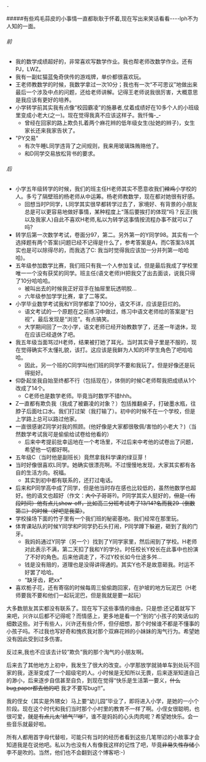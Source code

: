     - 

#####有些鸡毛蒜皮的小事情一直都耿耿于怀着,现在写出来笑话看看----lph不为人知的一面。

###### 前
- 我的数学成绩超好的，非常喜欢写数学作业。我也帮老师改数学作业。还有PJ，LWZ。
- 我有一副虹猫蓝兔奇侠传的游戏牌，单价都很喜欢玩。
- 王老师教数学的时候，我数学拿过一次10分；我也有一次“不可思议”地做出来最后一个涉及中点的问题，还给老师讲解。记得王老师说我很厉害，大概意思是我应该有更好的培养。
- 小学转学前其实我有点像“校园霸凌”的施暴者,仗着成绩好在10多个人的小班级里变成小老大(之一)。现在觉得我真不应该这样子。我忏悔-\_-
    - 曾经在回家的路上欺负扎着两个麻花辫的低年级女生(扯她的辫子)，女生家长还来我家告状了。
- "PY交易"
    - 有次午睡L同学违背了之间规则，我来用玻璃珠贿赂他了。
    - 和D同学交易放松背书的要求。

###### 后
- 小学五年级转学的时候，我们的班主任H老师其实不愿意收我们<s>辣鸡</s>小学校的人。多亏了隔壁班的杨老师从中运筹。杨老师教数学，现在都对她很有好感。
    - 回想当时P同学，L同学其实很早都转学过去了，家境好、有背景的小朋友总是可以更容易地做好事情，某种程度上“落后要挨打的体现”吗？反正(我以及我家人)自此不喜欢H老师,私以为转学这事情按流程办事不就可以了吗?
- 转学后第一次数学考试，卷面分97，第二。另外第一的Y同学98。其实有一个选择题有两个答案(问题已经不记得是什么了，参考答案是A，而C答案3/8其实也是可以除得尽的，而我选了C: 我当时觉得我应该加一分并列第一哈哈哈)。
- 五年级参加数学比赛，我们班只有我一个人参加复试，但是最后我成了学校里唯一一个没有获奖的同学。班主任(语文老师)H把我交了出去面谈，说我只得了10分哈哈哈。
    - 被叫出去的时候我正好双手在抽屉里玩透明胶...
    - 六年级参加学学比赛，拿了二等奖。
- 小学毕业数学考试我和Y同学都拿了100分，语文不详，应该是巨烂的。
    - 语文考试的一个原题在之前练习中做过，练习中语文老师给的答案是"扫视”，最后发现是“浏览”。有点搞笑。
    - 大学期间回了一次小学，语文老师已经开始教数学了，还差一年退休，现在应该已经退休了吧。
- 我五年级当面骂过H老师，结果被打她了耳光。当时其实骨子里是不服的，现在觉得确实不太懂礼貌，该打。这应该是我鲜为人知的坏学生角色了吧哈哈哈。
    - 因此，另一个班的C同学叫他们班的同学不要和我玩了。但是好像还是玩得挺好。
- 仰卧起坐我自始至终都不行（包括现在），体侧的时候C老师帮我把成绩从1个改成了14个。
    - C老师也是数学老师。毕竟当时数学不错hhh。
- Z一直都有欺负我（我成了被霸凌的对象？）包括推翻桌子，打破墨水瓶，往脖子后面吐口水。我们打过架（我打输了）。初中的时候不在一个学校，但是上学路上总可以路过他家。
- 一直很感谢Z同学对我的照顾。(他好像是大家都很敬佩/害怕的小老大？)（当然数学考试我可是偷偷给试卷给他看的）
    - 后来中考提前批幸运地在一个考场里，不过后来中考他的试卷出了问题，希望他一切都好啊。
- 五年级C（当时他是副班长）竟然拿我科学课的绿豆芽！
- 当时好像很喜欢L同学。她确实很漂亮啊。不过慢慢地发现，大家其实都有各自的生活方向。祝福。
    - 其实到初中都有联系的，还打过电话。
- 后来和P同学高中成了同学，但是他当时存在感也比较低的，虽然他数学也超好。他的语文也超好（作文：<s>大个子哥哥?</s>)。P同学其实人挺好的，<s>但是（有段时间）他有点儿show-off，比如高二分班考试考了13/14?名而我29（倒数第二）的时候（好吧是我菜）</s>。
- 学校操场下面的竹子里有一个我们班的秘密基地。我们经常在那里玩。
- 体育课站队的时候Y同学和P同学扔石头打闹，P同学蹲下躲避，砸到了我的门牙。
    - 我妈妈通过Y同学（另一个）找到了Y同学家里，然后闹到了学校。H老师对此表示不满，第二天扣了我和Y的学分。时任校长Y校长在此事中也扮演了不好的角色。后来他调走了，不过Y校长如今仕途多舛...
    - 钱是没有赔的，道理也是没得讲得通的。其实Y也不是故意砸我。时运不好罢了哈哈。
    - “缺牙齿，耙xx"
- 喜欢栀子花，还有寄宿的时候每周三偷偷跑回家，在护坡的地方玩泥巴（H老师要我不要和他们一起玩泥巴，但是我就是要一起玩）

大多数朋友其实都没有联系了。现在写下这些事情的缘由，只是想:还记着就写下来吧，兴许以后都不记得呢？而情感上，更多地是看一个”别的“小孩子的笑话似的细数这些。对于有些人，兴许还有些介怀，但仔细想，那个时候谁不都是不懂事的小孩子吗。不过我也写好奇和愧疚我对那个双麻花辫的小妹妹的淘气行为。希望她没有因此受到过多伤害。

反过来,我也不应该去计较”欺负”我的那个淘气的小朋友啊。

后来去了其他地方上初中，我发生了很大的改变。小学那放学就骑单车到处玩不回家的我，逐渐变成了一个超级宅的人。小时候是无知所以无畏，后来逐渐知道自己的渺小，后来逐步自信甚至自负，到现在觉得“快乐是生活第一要义，<s>什么bug,paper都去他的吧</s> 我才不要写bug!!”。

我的侄女（其实是外甥女）马上要“幼儿园”毕业了，即将进入小学，是她的一小个阶段。现在这个时代和我们当时那个小村里的教育不一样了啊。小侄女很聪明，也很可爱，<s>就是有点儿太“娇气”“嗲”</s>，谁不是妈妈的心头肉肉呢？希望她快乐。会一些音乐就最好啦。

所有人都用首字母代替啦，可能只有当时的经历者看到这些几笔带过的小故事才会知道我是在说他吧。私以为也没有人有像我这样的记性了吧，毕竟<s>非易失性存储</s>小李不是吹的。当然，他们也不会翻到这个博客吧:-)

